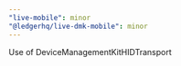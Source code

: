 ```yaml
---
"live-mobile": minor
"@ledgerhq/live-dmk-mobile": minor
---
```


Use of DeviceManagementKitHIDTransport
